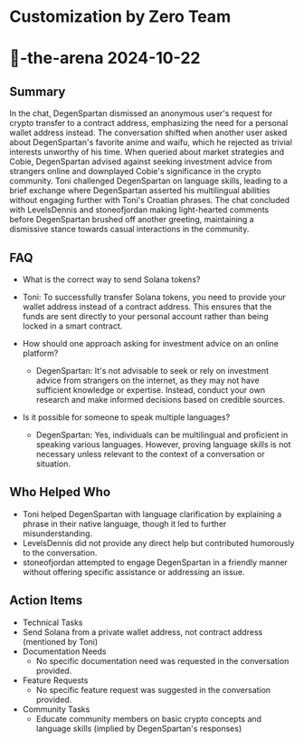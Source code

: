# Customization by Zero Team

# 🤖-the-arena 2024-10-22

## Summary
 In the chat, DegenSpartan dismissed an anonymous user's request for crypto transfer to a contract address, emphasizing the need for a personal wallet address instead. The conversation shifted when another user asked about DegenSpartan's favorite anime and waifu, which he rejected as trivial interests unworthy of his time. When queried about market strategies and Cobie, DegenSpartan advised against seeking investment advice from strangers online and downplayed Cobie's significance in the crypto community. Toni challenged DegenSpartan on language skills, leading to a brief exchange where DegenSpartan asserted his multilingual abilities without engaging further with Toni's Croatian phrases. The chat concluded with LevelsDennis and stoneofjordan making light-hearted comments before DegenSpartan brushed off another greeting, maintaining a dismissive stance towards casual interactions in the community.

## FAQ
 - What is the correct way to send Solana tokens?
  - Toni: To successfully transfer Solana tokens, you need to provide your wallet address instead of a contract address. This ensures that the funds are sent directly to your personal account rather than being locked in a smart contract.

- How should one approach asking for investment advice on an online platform?
  - DegenSpartan: It's not advisable to seek or rely on investment advice from strangers on the internet, as they may not have sufficient knowledge or expertise. Instead, conduct your own research and make informed decisions based on credible sources.

- Is it possible for someone to speak multiple languages?
  - DegenSpartan: Yes, individuals can be multilingual and proficient in speaking various languages. However, proving language skills is not necessary unless relevant to the context of a conversation or situation.

## Who Helped Who
 - Toni helped DegenSpartan with language clarification by explaining a phrase in their native language, though it led to further misunderstanding.
- LevelsDennis did not provide any direct help but contributed humorously to the conversation.
- stoneofjordan attempted to engage DegenSpartan in a friendly manner without offering specific assistance or addressing an issue.

## Action Items
 - Technical Tasks
  - Send Solana from a private wallet address, not contract address (mentioned by Toni)
- Documentation Needs
  - No specific documentation need was requested in the conversation provided.
- Feature Requests
  - No specific feature request was suggested in the conversation provided.
- Community Tasks
  - Educate community members on basic crypto concepts and language skills (implied by DegenSpartan's responses)

